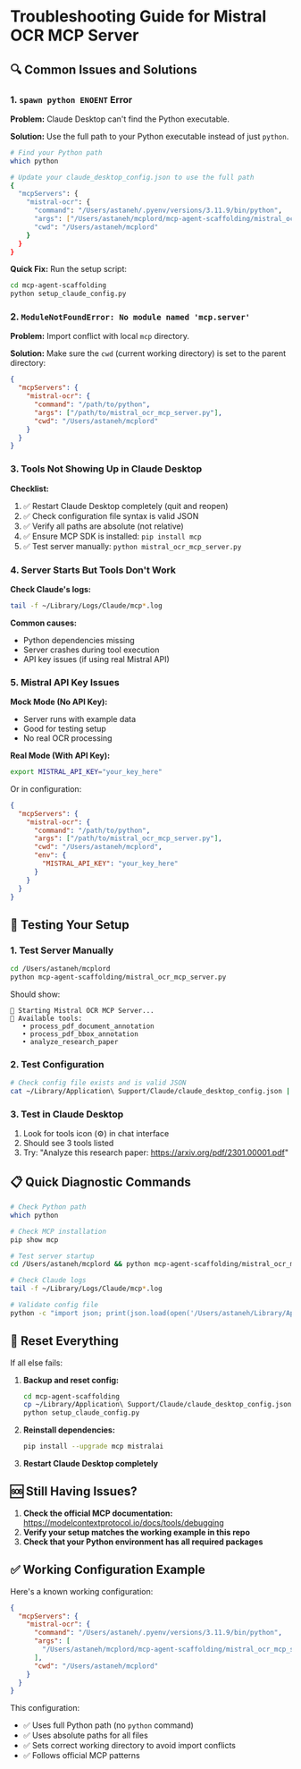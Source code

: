 # Troubleshooting Guide for Mistral OCR MCP Server

## 🔍 Common Issues and Solutions

### 1. `spawn python ENOENT` Error

**Problem:** Claude Desktop can't find the Python executable.

**Solution:** Use the full path to your Python executable instead of just `python`.

```bash
# Find your Python path
which python

# Update your claude_desktop_config.json to use the full path
{
  "mcpServers": {
    "mistral-ocr": {
      "command": "/Users/astaneh/.pyenv/versions/3.11.9/bin/python",
      "args": ["/Users/astaneh/mcplord/mcp-agent-scaffolding/mistral_ocr_mcp_server.py"],
      "cwd": "/Users/astaneh/mcplord"
    }
  }
}
```

**Quick Fix:** Run the setup script:
```bash
cd mcp-agent-scaffolding
python setup_claude_config.py
```

### 2. `ModuleNotFoundError: No module named 'mcp.server'`

**Problem:** Import conflict with local `mcp` directory.

**Solution:** Make sure the `cwd` (current working directory) is set to the parent directory:

```json
{
  "mcpServers": {
    "mistral-ocr": {
      "command": "/path/to/python",
      "args": ["/path/to/mistral_ocr_mcp_server.py"],
      "cwd": "/Users/astaneh/mcplord"
    }
  }
}
```

### 3. Tools Not Showing Up in Claude Desktop

**Checklist:**
1. ✅ Restart Claude Desktop completely (quit and reopen)
2. ✅ Check configuration file syntax is valid JSON
3. ✅ Verify all paths are absolute (not relative)
4. ✅ Ensure MCP SDK is installed: `pip install mcp`
5. ✅ Test server manually: `python mistral_ocr_mcp_server.py`

### 4. Server Starts But Tools Don't Work

**Check Claude's logs:**
```bash
tail -f ~/Library/Logs/Claude/mcp*.log
```

**Common causes:**
- Python dependencies missing
- Server crashes during tool execution
- API key issues (if using real Mistral API)

### 5. Mistral API Key Issues

**Mock Mode (No API Key):**
- Server runs with example data
- Good for testing setup
- No real OCR processing

**Real Mode (With API Key):**
```bash
export MISTRAL_API_KEY="your_key_here"
```

Or in configuration:
```json
{
  "mcpServers": {
    "mistral-ocr": {
      "command": "/path/to/python",
      "args": ["/path/to/mistral_ocr_mcp_server.py"],
      "cwd": "/Users/astaneh/mcplord",
      "env": {
        "MISTRAL_API_KEY": "your_key_here"
      }
    }
  }
}
```

## 🧪 Testing Your Setup

### 1. Test Server Manually
```bash
cd /Users/astaneh/mcplord
python mcp-agent-scaffolding/mistral_ocr_mcp_server.py
```

Should show:
```
🚀 Starting Mistral OCR MCP Server...
📄 Available tools:
   • process_pdf_document_annotation
   • process_pdf_bbox_annotation
   • analyze_research_paper
```

### 2. Test Configuration
```bash
# Check config file exists and is valid JSON
cat ~/Library/Application\ Support/Claude/claude_desktop_config.json | python -m json.tool
```

### 3. Test in Claude Desktop
1. Look for tools icon (⚙️) in chat interface
2. Should see 3 tools listed
3. Try: "Analyze this research paper: https://arxiv.org/pdf/2301.00001.pdf"

## 📋 Quick Diagnostic Commands

```bash
# Check Python path
which python

# Check MCP installation
pip show mcp

# Test server startup
cd /Users/astaneh/mcplord && python mcp-agent-scaffolding/mistral_ocr_mcp_server.py

# Check Claude logs
tail -f ~/Library/Logs/Claude/mcp*.log

# Validate config file
python -c "import json; print(json.load(open('/Users/astaneh/Library/Application Support/Claude/claude_desktop_config.json')))"
```

## 🔧 Reset Everything

If all else fails:

1. **Backup and reset config:**
   ```bash
   cd mcp-agent-scaffolding
   cp ~/Library/Application\ Support/Claude/claude_desktop_config.json ~/Desktop/claude_config_backup.json
   python setup_claude_config.py
   ```

2. **Reinstall dependencies:**
   ```bash
   pip install --upgrade mcp mistralai
   ```

3. **Restart Claude Desktop completely**

## 🆘 Still Having Issues?

1. **Check the official MCP documentation:** https://modelcontextprotocol.io/docs/tools/debugging
2. **Verify your setup matches the working example in this repo**
3. **Check that your Python environment has all required packages**

## ✅ Working Configuration Example

Here's a known working configuration:

```json
{
  "mcpServers": {
    "mistral-ocr": {
      "command": "/Users/astaneh/.pyenv/versions/3.11.9/bin/python",
      "args": [
        "/Users/astaneh/mcplord/mcp-agent-scaffolding/mistral_ocr_mcp_server.py"
      ],
      "cwd": "/Users/astaneh/mcplord"
    }
  }
}
```

This configuration:
- ✅ Uses full Python path (no `python` command)
- ✅ Uses absolute paths for all files
- ✅ Sets correct working directory to avoid import conflicts
- ✅ Follows official MCP patterns 